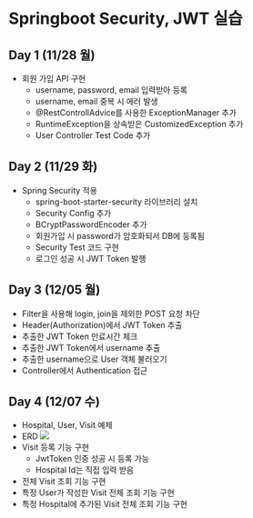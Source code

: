 # Springboot Security, JWT 실습

## Day 1 (11/28 월)
- 회원 가입 API 구현
  - username, password, email 입력받아 등록
  - username, email 중복 시 에러 발생
  - @RestControllAdvice를 사용한 ExceptionManager 추가
  - RuntimeException을 상속받은 CustomizedException 추가
  - User Controller Test Code 추가

## Day 2 (11/29 화)
- Spring Security 적용
  - spring-boot-starter-security 라이브러리 설치
  - Security Config 추가
  - BCryptPasswordEncoder 추가
  - 회원가입 시 password가 암호화되서 DB에 등록됨
  - Security Test 코드 구현
  - 로그인 성공 시 JWT Token 발행

## Day 3 (12/05 월)
- Filter을 사용해 login, join을 제외한 POST 요청 차단
- Header(Authorization)에서 JWT Token 추출
- 추출한 JWT Token 만료시간 체크
- 추출한 JWT Token에서 username 추출
- 추출한 username으로 User 객체 불러오기
- Controller에서 Authentication 접근

## Day 4 (12/07 수)
- Hospital, User, Visit 예제
- ERD
![](https://user-images.githubusercontent.com/87286719/206073709-f0c73b58-41bc-4c31-a00d-410041f4f1d7.png)
- Visit 등록 기능 구현
  - JwtToken 인증 성공 시 등록 가능
  - Hospital Id는 직접 입력 받음
- 전체 Visit 조회 기능 구현
- 특정 User가 작성한 Visit 전체 조회 기능 구현
- 특정 Hospital에 추가된 Visit 전체 조회 기능 구현